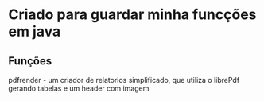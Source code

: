 # Criado para guardar minha funcções em java

## Funções
pdfrender - um criador de relatorios simplificado, que utiliza o librePdf gerando tabelas e um header com imagem
